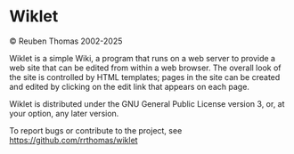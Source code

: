 # Wiklet

© Reuben Thomas 2002-2025

Wiklet is a simple Wiki, a program that runs on a web server to provide a web site that can be edited from within a web browser. The overall look of the site is controlled by HTML templates; pages in the site can be created and edited by clicking on the edit link that appears on each page.

Wiklet is distributed under the GNU General Public License version 3, or, at your option, any later version.

To report bugs or contribute to the project, see
<https://github.com/rrthomas/wiklet>
